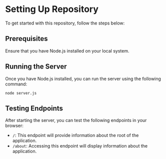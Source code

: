 # Setting Up Repository

To get started with this repository, follow the steps below:

## Prerequisites

Ensure that you have Node.js installed on your local system.

## Running the Server

Once you have Node.js installed, you can run the server using the following command:

```
node server.js
```

## Testing Endpoints

After starting the server, you can test the following endpoints in your browser:

- `/`: This endpoint will provide information about the root of the application.
- `/about`: Accessing this endpoint will display information about the application.